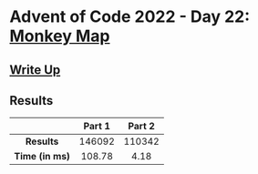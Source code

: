 # Advent of Code 2022 - Day 22: [Monkey Map](https://adventofcode.com/2022/day/22)

## [Write Up](https://codingap.github.io/advent-of-code/writeups/2022/day22)

## Results

|                  | **Part 1** | **Part 2** |
| :--------------: | :--------: | :--------: |
|   **Results**    | 146092 | 110342 |
| **Time (in ms)** | 108.78 | 4.18 |
